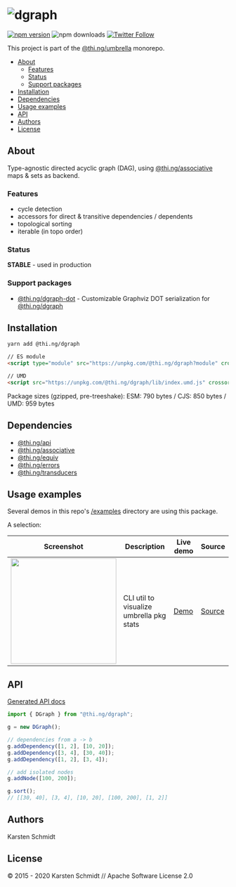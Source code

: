 <!-- This file is generated - DO NOT EDIT! -->

# ![dgraph](https://media.thi.ng/umbrella/banners/thing-dgraph.svg?55059134)

[![npm version](https://img.shields.io/npm/v/@thi.ng/dgraph.svg)](https://www.npmjs.com/package/@thi.ng/dgraph)
![npm downloads](https://img.shields.io/npm/dm/@thi.ng/dgraph.svg)
[![Twitter Follow](https://img.shields.io/twitter/follow/thing_umbrella.svg?style=flat-square&label=twitter)](https://twitter.com/thing_umbrella)

This project is part of the
[@thi.ng/umbrella](https://github.com/thi-ng/umbrella/) monorepo.

- [About](#about)
  - [Features](#features)
  - [Status](#status)
  - [Support packages](#support-packages)
- [Installation](#installation)
- [Dependencies](#dependencies)
- [Usage examples](#usage-examples)
- [API](#api)
- [Authors](#authors)
- [License](#license)

## About

Type-agnostic directed acyclic graph (DAG), using
[@thi.ng/associative](https://github.com/thi-ng/umbrella/tree/develop/packages/associative)
maps & sets as backend.

### Features

- cycle detection
- accessors for direct & transitive dependencies / dependents
- topological sorting
- iterable (in topo order)

### Status

**STABLE** - used in production

### Support packages

- [@thi.ng/dgraph-dot](https://github.com/thi-ng/umbrella/tree/develop/packages/dgraph-dot) - Customizable Graphviz DOT serialization for [@thi.ng/dgraph](https://github.com/thi-ng/umbrella/tree/develop/packages/dgraph)

## Installation

```bash
yarn add @thi.ng/dgraph
```

```html
// ES module
<script type="module" src="https://unpkg.com/@thi.ng/dgraph?module" crossorigin></script>

// UMD
<script src="https://unpkg.com/@thi.ng/dgraph/lib/index.umd.js" crossorigin></script>
```

Package sizes (gzipped, pre-treeshake): ESM: 790 bytes / CJS: 850 bytes / UMD: 959 bytes

## Dependencies

- [@thi.ng/api](https://github.com/thi-ng/umbrella/tree/develop/packages/api)
- [@thi.ng/associative](https://github.com/thi-ng/umbrella/tree/develop/packages/associative)
- [@thi.ng/equiv](https://github.com/thi-ng/umbrella/tree/develop/packages/equiv)
- [@thi.ng/errors](https://github.com/thi-ng/umbrella/tree/develop/packages/errors)
- [@thi.ng/transducers](https://github.com/thi-ng/umbrella/tree/develop/packages/transducers)

## Usage examples

Several demos in this repo's
[/examples](https://github.com/thi-ng/umbrella/tree/develop/examples)
directory are using this package.

A selection:

| Screenshot                                                                                                           | Description                              | Live demo                                           | Source                                                                           |
| -------------------------------------------------------------------------------------------------------------------- | ---------------------------------------- | --------------------------------------------------- | -------------------------------------------------------------------------------- |
| <img src="https://raw.githubusercontent.com/thi-ng/umbrella/develop/assets/examples/package-stats.png" width="240"/> | CLI util to visualize umbrella pkg stats | [Demo](https://demo.thi.ng/umbrella/package-stats/) | [Source](https://github.com/thi-ng/umbrella/tree/develop/examples/package-stats) |

## API

[Generated API docs](https://docs.thi.ng/umbrella/dgraph/)

```ts
import { DGraph } from "@thi.ng/dgraph";

g = new DGraph();

// dependencies from a -> b
g.addDependency([1, 2], [10, 20]);
g.addDependency([3, 4], [30, 40]);
g.addDependency([1, 2], [3, 4]);

// add isolated nodes
g.addNode([100, 200]);

g.sort();
// [[30, 40], [3, 4], [10, 20], [100, 200], [1, 2]]
```

## Authors

Karsten Schmidt

## License

&copy; 2015 - 2020 Karsten Schmidt // Apache Software License 2.0
